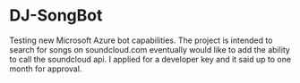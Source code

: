 # DJ-SongBot
Testing new Microsoft Azure bot capabilities.  The project is intended to search for songs on soundcloud.com  eventually would like to add the ability to call the soundcloud api.  I applied for a developer key and it said up to one month for approval.
